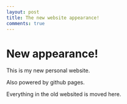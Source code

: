 ```yaml
---
layout: post
title: The new website appearance!
comments: true
---
```


# New appearance!

This is my new personal website.

Also powered by github pages.

Everything in the old websited is moved here.

